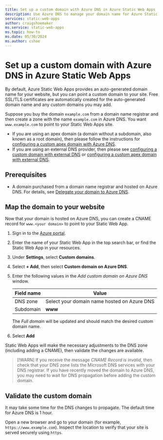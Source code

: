 ```yaml
---
title: Set up a custom domain with Azure DNS in Azure Static Web Apps
description: Use Azure DNS to manage your domain name for Azure Static Web Apps
services: static-web-apps
author: craigshoemaker
ms.service: static-web-apps
ms.topic: how-to
ms.date: 05/30/2024
ms.author: cshoe
---
```


# Set up a custom domain with Azure DNS in Azure Static Web Apps

By default, Azure Static Web Apps provides an auto-generated domain name for your website, but you can point a custom domain to your site. Free SSL/TLS certificates are automatically created for the auto-generated domain name and any custom domains you may add.

Suppose you buy the domain `example.com` from a domain name registrar and then create a zone with the name `example.com` in Azure DNS. You want `www.example.com` to point to your Static Web Apps site.

- If you are using an apex domain (a domain without a subdomain, also known as a root domain), then please follow the instructions for [configuring a custom apex domain with Azure DNS](apex-domain-azure-dns.md).
- If you are using an external DNS provider, then please see [configuring a custom domain with external DNS](custom-domain-external.md) or [configuring a custom apex domain with external DNS](apex-domain-external.md).

## Prerequisites

- A domain purchased from a domain name registrar and hosted on Azure DNS.  For details, see [Delegate your domain to Azure DNS](azure-dns-zone.md).

## Map the domain to your website

Now that your domain is hosted on Azure DNS, you can create a CNAME record for `www.<your domain>` to point to your Static Web App.

1. Sign in to the [Azure portal](https://portal.azure.com).

1. Enter the name of your Static Web App in the top search bar, or find the Static Web App in your resources.

1. Under **Settings**, select **Custom domains**.

1. Select **+ Add**, then select **Custom domain on Azure DNS**.

1. Enter the following values in the *Add custom domain on Azure DNS* window.

    | Field name | Value |
    | --- | --- |
    | DNS zone | Select your domain name hosted on Azure DNS |
    | Subdomain | **www** |

   The *Full domain* will be updated and should match the desired custom domain name.

1. Select **Add**

Static Web Apps will make the necessary adjustments to the DNS zone (including adding a CNAME), then validate the changes are available.

> [!WARN]
> If you receive the message *CNAME Record is invalid*, then check that your DNS zone lists the Microsoft DNS services with your DNS registrar.  If you have recently moved the domain to Azure DNS, you may need to wait for DNS propagation before adding the custom domain.

## Validate the custom domain

It may take some time for the DNS changes to propagate.  The default time for Azure DNS is 1 hour.

Open a new browser and go to your domain (for example, `https://www.example.com`).  Inspect the location to verify that your site is served securely using `https`.
